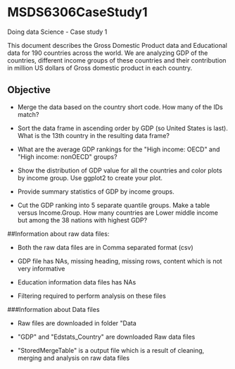 # MSDS6306CaseStudy1
Doing data Science - Case study 1

This document describes the Gross Domestic Product data and Educational data for 190 countries across the world. We are analyzing GDP of the countries, different income groups of these countries and their contribution in million US dollars of Gross domestic product in each country.

## Objective
* Merge the data based on the country short code. How many of the IDs match?

* Sort the data frame in ascending order by GDP (so United States is last). What is the 13th
  country in the resulting data frame? 
  
* What are the average GDP rankings for the "High income: OECD" and "High income:
  nonOECD" groups? 
  
* Show the distribution of GDP value for all the countries and color plots by income group. Use
  ggplot2 to create your plot.
  
* Provide summary statistics of GDP by income groups.

* Cut the GDP ranking into 5 separate quantile groups. Make a table versus Income.Group.
  How many countries are Lower middle income but among the 38 nations with highest
  GDP?
  
##Information about raw data files:

* Both the raw data files are in Comma separated format (csv)

* GDP file has NAs, missing heading, missing rows, content which is not very informative

* Education information data files has NAs

* Filtering required to perform analysis on these files

###Information about Data files

* Raw files are downloaded in folder "Data

* "GDP" and "Edstats_Country" are downloaded Raw data files

* "StoredMergeTable" is a output file which is a result of cleaning, merging and analysis on raw data files
